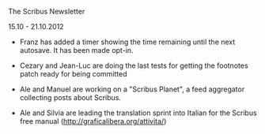 The Scribus Newsletter

15.10 - 21.10.2012

- Franz has added a timer showing the time remaining until the next autosave. It has been made opt-in.

- Cezary and Jean-Luc are doing the last tests for getting the footnotes patch ready for being committed

- Ale and Manuel are working on a "Scribus Planet", a feed aggregator collecting posts about Scribus.

- Ale and Silvia are leading the translation sprint into Italian for the Scribus free manual (http://graficalibera.org/attivita/)